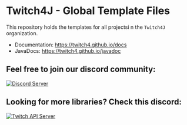 # Twitch4J - Global Template Files

This repository holds the templates for all projectsi n the `Twitch4J` organization.

- Documentation: https://twitch4.github.io/docs
- JavaDocs: https://twitch4.github.io/javadoc

## Feel free to join our discord community:

[![Discord Server](https://discordapp.com/api/guilds/143001431388061696/embed.png?style=banner2)](https://discord.gg/FQ5vgW3)

## Looking for more libraries? Check this discord:

[![Twitch API Server](https://discordapp.com/api/guilds/325552783787032576/embed.png?style=banner2)](https://discord.gg/8NXaEyV)

